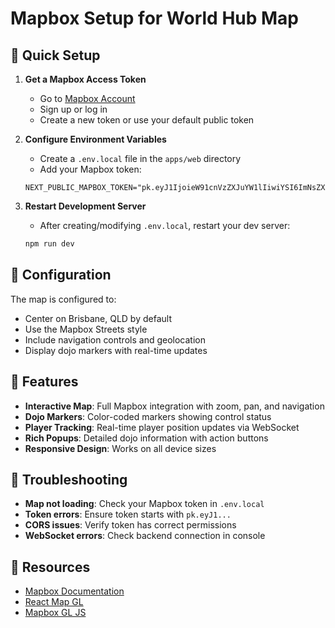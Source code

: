 # Mapbox Setup for World Hub Map

## 🚀 Quick Setup

1. **Get a Mapbox Access Token**

   - Go to [Mapbox Account](https://account.mapbox.com/access-tokens/)
   - Sign up or log in
   - Create a new token or use your default public token

2. **Configure Environment Variables**

   - Create a `.env.local` file in the `apps/web` directory
   - Add your Mapbox token:

   ```env
   NEXT_PUBLIC_MAPBOX_TOKEN="pk.eyJ1IjoieW91cnVzZXJuYW1lIiwiYSI6ImNsZXhhbXBsZSJ9.your_actual_token_here"
   ```

3. **Restart Development Server**
   - After creating/modifying `.env.local`, restart your dev server:
   ```bash
   npm run dev
   ```

## 🔧 Configuration

The map is configured to:

- Center on Brisbane, QLD by default
- Use the Mapbox Streets style
- Include navigation controls and geolocation
- Display dojo markers with real-time updates

## 📍 Features

- **Interactive Map**: Full Mapbox integration with zoom, pan, and navigation
- **Dojo Markers**: Color-coded markers showing control status
- **Player Tracking**: Real-time player position updates via WebSocket
- **Rich Popups**: Detailed dojo information with action buttons
- **Responsive Design**: Works on all device sizes

## 🚨 Troubleshooting

- **Map not loading**: Check your Mapbox token in `.env.local`
- **Token errors**: Ensure token starts with `pk.eyJ1...`
- **CORS issues**: Verify token has correct permissions
- **WebSocket errors**: Check backend connection in console

## 🔗 Resources

- [Mapbox Documentation](https://docs.mapbox.com/)
- [React Map GL](https://visgl.github.io/react-map-gl/)
- [Mapbox GL JS](https://docs.mapbox.com/mapbox-gl-js/)
